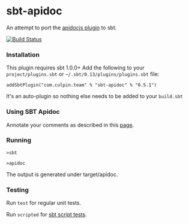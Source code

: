 # sbt-apidoc

An attempt to port the [apidocjs plugin][apidocjs] to sbt.

[![Build Status](https://api.travis-ci.org/valydia/sbt-apidoc.png)](http://travis-ci.org/valydia/sbt-apidoc)

### Installation

This plugin requires sbt 1.0.0+
Add the following to your `project/plugins.sbt` or `~/.sbt/0.13/plugins/plugins.sbt` file:

    addSbtPlugin("com.culpin.team" % "sbt-apidoc" % "0.5.1")
    
It's an auto-plugin so nothing else needs to be added to your `build.sbt`


### Using SBT Apidoc

Annotate your comments as described in this [page][apidocjs].

### Running

    >sbt
    
    >apidoc
    
The output is generated under target/apidoc. 

### Testing

Run `test` for regular unit tests.

Run `scripted` for [sbt script tests](http://www.scala-sbt.org/1.x/docs/Testing-sbt-plugins.html).


[apidocjs]: http://apidocjs.com/